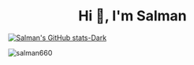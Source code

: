 <h1 align="center">Hi 👋, I'm Salman</h1>

[![Salman's GitHub stats-Dark](https://github-readme-stats.vercel.app/api?username=salman660&show_icons=true&theme=dark#gh-dark-mode-only)](https://github.com/anuraghazra/github-readme-stats#gh-dark-mode-only)

<p align="left"> <img src="https://komarev.com/ghpvc/?username=salman660&label=Profile%20views&color=0e75b6&style=flat" alt="salman660" /> </p>


